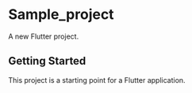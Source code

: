 # Sample_project

A new Flutter project.

## Getting Started

This project is a starting point for a Flutter application.
